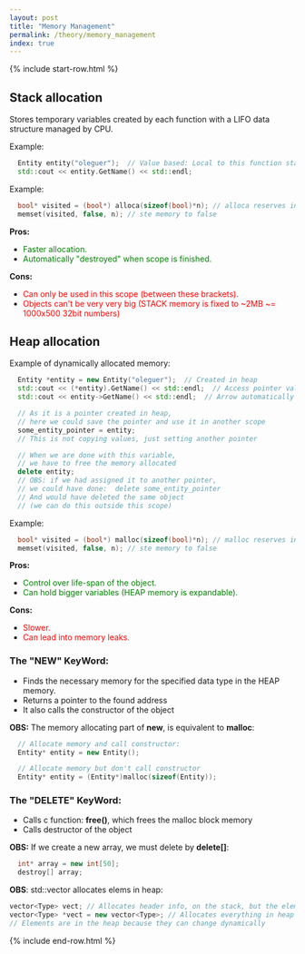 ```yaml
---
layout: post
title: "Memory Management"
permalink: /theory/memory_management
index: true
---
```

{% include start-row.html %}

## Stack allocation
Stores temporary variables created by each function with a LIFO data structure managed by CPU.

Example:
```cpp
  Entity entity("oleguer");  // Value based: Local to this function stack frame
  std::cout << entity.GetName() << std::endl;
```

Example:
```cpp
  bool* visited = (bool*) alloca(sizeof(bool)*n); // alloca reserves in stack memory. WARNING! Not recommended, If causes stack overflow, program behavior is undefined
  memset(visited, false, n); // ste memory to false
```

**Pros:**
- <span style="color:green">Faster allocation.</span>
- <span style="color:green">Automatically "destroyed" when scope is finished.</span>

**Cons:**
- <span style="color:red">Can only be used in this scope (between these brackets).</span>
- <span style="color:red">Objects can't be very very big (STACK memory is fixed to ~2MB ~= 1000x500 32bit numbers)</span>


## Heap allocation
Example of dynamically allocated memory:
```cpp
  Entity *entity = new Entity("oleguer");  // Created in heap
  std::cout << (*entity).GetName() << std::endl;  // Access pointer value
  std::cout << entity->GetName() << std::endl;  // Arrow automatically does this for us

  // As it is a pointer created in heap,
  // here we could save the pointer and use it in another scope
  some_entity_pointer = entity;
  // This is not copying values, just setting another pointer

  // When we are done with this variable,
  // we have to free the memory allocated
  delete entity;
  // OBS: if we had assigned it to another pointer,
  // we could have done:  delete some_entity_pointer
  // And would have deleted the same object
  // (we can do this outside this scope)
```

Example:
```cpp
  bool* visited = (bool*) malloc(sizeof(bool)*n); // malloc reserves in heap memory.
  memset(visited, false, n); // ste memory to false
```

**Pros:**
- <span style="color:green">Control over life-span of the object.</span>
- <span style="color:green">Can hold bigger variables (HEAP memory is expandable).</span>

**Cons:**
- <span style="color:red">Slower.</span>
- <span style="color:red">Can lead into memory leaks.</span>

### The "NEW" KeyWord:
- Finds the necessary memory for the specified data type in the HEAP memory.
- Returns a pointer to the found address
- It also calls the constructor of the object

**OBS:** The memory allocating part of **new**, is equivalent to **malloc**:
```cpp
  // Allocate memory and call constructor:
  Entity* entity = new Entity();

  // Allocate memory but don't call constructor
  Entity* entity = (Entity*)malloc(sizeof(Entity));  
```

### The "DELETE" KeyWord:
- Calls c function: **free()**, which frees the malloc block memory
- Calls destructor of the object

**OBS:** If we create a new array, we must delete by **delete[]**:
```cpp
  int* array = new int[50];
  destroy[] array;
```

**OBS**: std::vector allocates elems in heap:
```cpp
vector<Type> vect; // Allocates header info, on the stack, but the elements heap
vector<Type> *vect = new vector<Type>; // Allocates everything in heap
// Elements are in the heap because they can change dynamically
```

<!-- # STD Move

Instead of copying the 

The element class needs to have a  -->

{% include end-row.html %}
